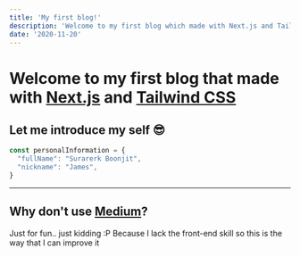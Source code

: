 ```yaml
---
title: 'My first blog!'
description: 'Welcome to my first blog which made with Next.js and Tailwind CSS'
date: '2020-11-20'
---
```


# Welcome to my first blog that made with [Next.js](https://nextjs.org) and [Tailwind CSS](https://tailwindcss.com)

## Let me introduce my self 😎

``` javascript
const personalInformation = {
  "fullName": "Surarerk Boonjit",
  "nickname": "James",
}
```

---

## Why don't use [Medium](https://medium.com)?

Just for fun.. just kidding :P Because I lack the front-end skill so this is the way that I can improve it